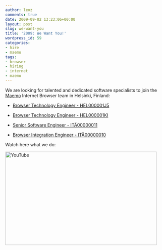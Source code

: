 ```yaml
---
author: leoz
comments: true
date: 2009-09-02 13:23:06+00:00
layout: post
slug: we-want-you
title: '2009: We Want You!'
wordpress_id: 59
categories:
- hire
- maemo
tags:
- browser
- hiring
- internet
- maemo
---
```


We are looking for talented and dedicated software specialists to join the [Maemo](http://maemo.nokia.com/) Internet Browser team in Helsinki, Finland:



	
  * [Browser Technology Engineer - HEL000001J5](http://nokia.taleo.net/careersection/10120/jobdetail.ftl?lang=en&job=465437)

	
  * [Browser Technology Engineer - HEL000001KI](http://nokia.taleo.net/careersection/10120/jobdetail.ftl?lang=en&job=465953)

	
  * [Senior Software Engineer - ITÄ00000011](http://nokia.taleo.net/careersection/10120/jobdetail.ftl?lang=en&job=520765)

	
  * [Browser Integration Engineer - ITÄ00000010](http://nokia.taleo.net/careersection/10120/jobdetail.ftl?lang=en&job=520645)

<!--break-->

Watch here what we do:

<p>
<a class="fancybox-media" href="http://www.youtube.com/embed/RP5R-5NX1BE" title="YouTube">
	<img src="http://img.youtube.com/vi/RP5R-5NX1BE/mqdefault.jpg" title="YouTube" alt="YouTube" width="480" height="295">
</a>
</p>


